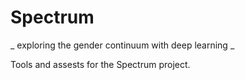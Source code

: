 # Spectrum
_ exploring the gender continuum with deep learning _

Tools and assests for the Spectrum project. 